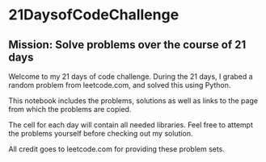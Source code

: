 # 21DaysofCodeChallenge
## Mission: Solve problems over the course of 21 days

Welcome to my 21 days of code challenge. During the 21 days, I grabed a random problem from leetcode.com, and solved this using Python. 

This notebook includes the problems, solutions as well as links to the page from which the problems are copied. 

The cell for each day will contain all needed libraries. Feel free to attempt the problems yourself before checking out my solution.

All credit goes to leetcode.com for providing these problem sets.
